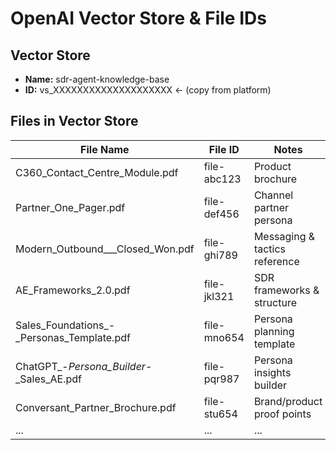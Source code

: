 # OpenAI Vector Store & File IDs

## Vector Store
- **Name:** sdr-agent-knowledge-base
- **ID:** vs_XXXXXXXXXXXXXXXXXXXX  ← (copy from platform)

## Files in Vector Store
| File Name                               | File ID          | Notes                                |
|-----------------------------------------|------------------|---------------------------------------|
| C360_Contact_Centre_Module.pdf          | file-abc123      | Product brochure                     |
| Partner_One_Pager.pdf                   | file-def456      | Channel partner persona              |
| Modern_Outbound___Closed_Won.pdf        | file-ghi789      | Messaging & tactics reference        |
| AE_Frameworks_2.0.pdf                   | file-jkl321      | SDR frameworks & structure           |
| Sales_Foundations_-_Personas_Template.pdf | file-mno654    | Persona planning template            |
| ChatGPT_-_Persona_Builder_-_Sales_AE.pdf | file-pqr987    | Persona insights builder             |
| Conversant_Partner_Brochure.pdf        | file-stu654      | Brand/product proof points           |
| ...                                     | ...              | ...                                  |
